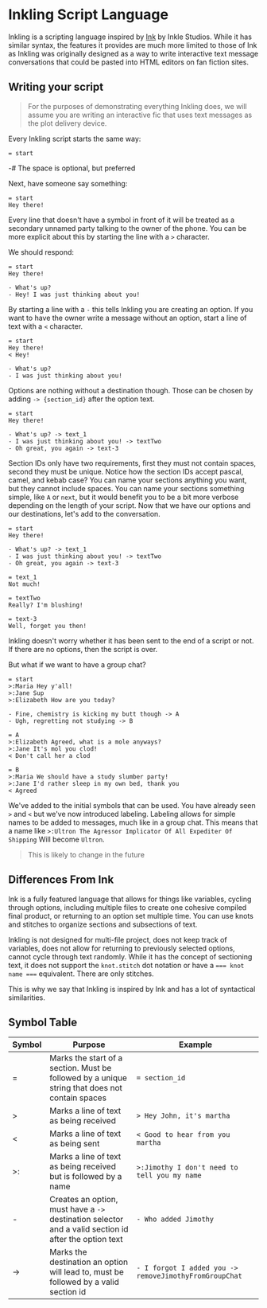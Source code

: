 # Inkling Script Language

Inkling is a scripting language inspired by [Ink](https://www.inklestudios.com/ink/) by Inkle Studios. While it has similar syntax, the features it provides are much more limited to those of Ink as Inkling was originally designed as a way to write interactive text message conversations that could be pasted into HTML editors on fan fiction sites.

## Writing your script

> For the purposes of demonstrating everything Inkling does, we will assume you are writing an interactive fic that uses text messages as the plot delivery device.

Every Inkling script starts the same way:

```
= start
```

-# The space is optional, but preferred

Next, have someone say something:

```
= start
Hey there!
```

Every line that doesn't have a symbol in front of it will be treated as a secondary unnamed party talking to the owner of the phone. You can be more explicit about this by starting the line with a `>` character.

We should respond:

```
= start
Hey there!

- What's up?
- Hey! I was just thinking about you!
```

By starting a line with a `-` this tells Inkling you are creating an option. If you want to have the owner write a message without an option, start a line of text with a `<` character.

```
= start
Hey there!
< Hey!

- What's up?
- I was just thinking about you!
```
Options are nothing without a destination though. Those can be chosen by adding `-> {section_id}` after the option text.

```
= start
Hey there!

- What's up? -> text_1
- I was just thinking about you! -> textTwo
- Oh great, you again -> text-3
```

Section IDs only have two requirements, first they must not contain spaces, second they must be unique.
Notice how the section IDs accept pascal, camel, and kebab case? You can name your sections anything you want, but they cannot include spaces. You can name your sections something simple, like `A` or `next`, but it would benefit you to be a bit more verbose depending on the length of your script. Now that we have our options and our destinations, let's add to the conversation.

```
= start
Hey there!

- What's up? -> text_1
- I was just thinking about you! -> textTwo
- Oh great, you again -> text-3

= text_1
Not much!

= textTwo
Really? I'm blushing!

= text-3
Well, forget you then!
```

Inkling doesn't worry whether it has been sent to the end of a script or not. If there are no options, then the script is over.

But what if we want to have a group chat?

```
= start
>:Maria Hey y'all!
>:Jane Sup
>:Elizabeth How are you today?

- Fine, chemistry is kicking my butt though -> A
- Ugh, regretting not studying -> B

= A
>:Elizabeth Agreed, what is a mole anyways?
>:Jane It's mol you clod!
< Don't call her a clod

= B
>:Maria We should have a study slumber party!
>:Jane I'd rather sleep in my own bed, thank you
< Agreed
```

We've added to the initial symbols that can be used. You have already seen `>` and `<` but we've now introduced labeling. Labeling allows for simple names to be added to messages, much like in a group chat. This means that a name like `>:Ultron The Agressor Implicator Of All Expediter Of Shipping` Will become `Ultron`.

> This is likely to change in the future

## Differences From Ink

Ink is a fully featured language that allows for things like variables, cycling through options, including multiple files to create one cohesive compiled final product, or returning to an option set multiple time. You can use knots and stitches to organize sections and subsections of text.

Inkling is not designed for multi-file project, does not keep track of variables, does not allow for returning to previously selected options, cannot cycle through text randomly. While it has the concept of sectioning text, it does not support the `knot.stitch` dot notation or have a `=== knot name ===` equivalent. There are only stitches.

This is why we say that Inkling is inspired by Ink and has a lot of syntactical similarities.

## Symbol Table

| Symbol | Purpose                                                                                               | Example                                                |
|--------|-------------------------------------------------------------------------------------------------------|--------------------------------------------------------|
| =      | Marks the start of a section. Must be followed by a unique string that does not contain spaces        | `= section_id`                                         |
| >      | Marks a line of text as being received                                                                | `> Hey John, it's martha`                              |
| <      | Marks a line of text as being sent                                                                    | `< Good to hear from you martha`                       |
| >:     | Marks a line of text as being received but is followed by a name                                      | `>:Jimothy I don't need to tell you my name`           |
| -      | Creates an option, must have a `->` destination selector and a valid section id after the option text | `- Who added Jimothy`            |
| ->     | Marks the destination an option will lead to, must be followed by a valid section id                  | `- I forgot I added you -> removeJimothyFromGroupChat` |